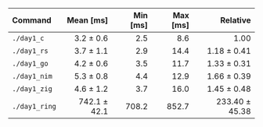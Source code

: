 | Command | Mean [ms] | Min [ms] | Max [ms] | Relative |
|:---|---:|---:|---:|---:|
| `./day1_c` | 3.2 ± 0.6 | 2.5 | 8.6 | 1.00 |
| `./day1_rs` | 3.7 ± 1.1 | 2.9 | 14.4 | 1.18 ± 0.41 |
| `./day1_go` | 4.2 ± 0.6 | 3.5 | 11.7 | 1.33 ± 0.31 |
| `./day1_nim` | 5.3 ± 0.8 | 4.4 | 12.9 | 1.66 ± 0.39 |
| `./day1_zig` | 4.6 ± 1.2 | 3.7 | 16.0 | 1.45 ± 0.48 |
| `./day1_ring` | 742.1 ± 42.1 | 708.2 | 852.7 | 233.40 ± 45.38 |
